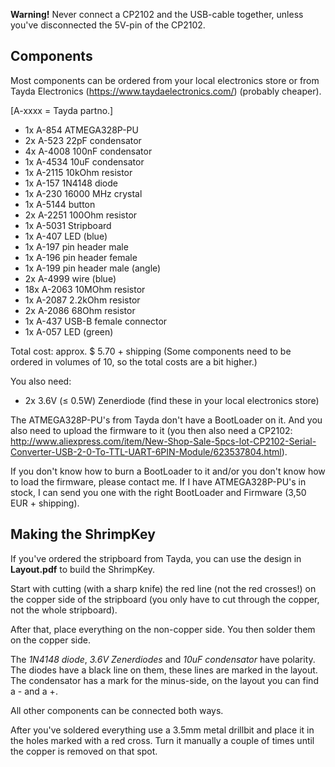 ﻿**Warning!**
Never connect a CP2102 and the USB-cable together,
unless you've disconnected the 5V-pin of the CP2102.

Components
----------

Most components can be ordered from your local electronics store or from Tayda Electronics (https://www.taydaelectronics.com/) (probably cheaper).

[A-xxxx = Tayda partno.]

* 1x  A-854	ATMEGA328P-PU
* 2x  A-523	22pF condensator
* 4x  A-4008	100nF condensator
* 1x  A-4534	10uF condensator
* 1x  A-2115	10kOhm resistor
* 1x  A-157	1N4148 diode
* 1x  A-230	16000 MHz crystal
* 1x  A-5144	button
* 2x  A-2251	100Ohm resistor
* 1x  A-5031	Stripboard
* 1x  A-407	LED (blue)
* 1x  A-197	pin header male
* 1x  A-196	pin header female
* 1x  A-199	pin header male (angle)
* 2x  A-4999	wire (blue)
* 18x A-2063	10MOhm resistor
* 1x  A-2087	2.2kOhm resistor
* 2x  A-2086	68Ohm resistor
* 1x  A-437	USB-B female connector
* 1x  A-057	LED (green)

Total cost: approx. $ 5.70 + shipping (Some components need to be ordered in volumes of 10, so the total costs are a bit higher.)

You also need:
* 2x 		3.6V (≤ 0.5W) Zenerdiode (find these in your local electronics store)


The ATMEGA328P-PU's from Tayda don't have a BootLoader on it.
And you also need to upload the firmware to it (you then also need a CP2102: http://www.aliexpress.com/item/New-Shop-Sale-5pcs-lot-CP2102-Serial-Converter-USB-2-0-To-TTL-UART-6PIN-Module/623537804.html).

If you don't know how to burn a BootLoader to it and/or you don't know how to load the firmware, please contact me. If I have ATMEGA328P-PU's in stock, I can send you one with the right BootLoader and Firmware (3,50 EUR + shipping).


Making the ShrimpKey
--------------------

If you've ordered the stripboard from Tayda, you can use the design in **Layout.pdf** to build the ShrimpKey.

Start with cutting (with a sharp knife) the red line (not the red crosses!) on the copper side of the stripboard (you only have to cut through the copper, not the whole stripboard).

After that, place everything on the non-copper side. You then solder them on the copper side.

The *1N4148 diode*, *3.6V Zenerdiodes* and *10uF condensator* have polarity. 
The diodes have a black line on them, these lines are marked in the layout.
The condensator has a mark for the minus-side, on the layout you can find a - and a +.

All other components can be connected both ways.

After you've soldered everything use a 3.5mm metal drillbit and place it in the holes marked with a red cross. Turn it manually a couple of times until the copper is removed on that spot.

